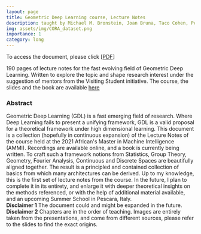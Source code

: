 ```yaml
---
layout: page
title: Geometric Deep Learning course, Lecture Notes
description: taught by Michael M. Bronstein, Joan Bruna, Taco Cohen, Petar Veličković, July 2022
img: assets/img/CORA_dataset.png
importance: 1
category: long
---
```


To access the document, please click \[[PDF](http://simonegiancola09.github.io/assets/pdf/GDL_lecture_notes.pdf)\]


190 pages of lecture notes for the fast evolving field of Geometric Deep Learning. Written to explore the topic and shape research interest under the suggestion of mentors from the Visiting Student initiative. The course, the slides and the book are available [here](https://geometricdeeplearning.com/lectures/)

### Abstract
 Geometric Deep Learning (GDL) is a fast emerging field of research. Where Deep Learning fails to present a unifying framework, GDL is a valid proposal for a theoretical framework under high dimensional learning. This document is a collection (hopefully in continuous expansion) of the Lecture Notes of the course held at the 2021 African's Master in Machine Intelligence (AMMI). Recordings are available online, and a book is currently being written. To craft such a framework notions from Statistics, Group Theory, Geometry, Fourier Analysis, Continuous and Discrete Spaces are beautifully aligned together. The result is a principled and contained collection of basics from which many architectures can be derived. 
    Up to my knowledge, this is the first set of lecture notes from the course. In the future, I plan to complete it in its entirety, and enlarge it with deeper theoretical insights on the methods referenced, or with the help of additional material available, and an upcoming Summer School in Pescara, Italy. 
<br/>
    **Disclaimer 1** The document could and might be expanded in the future. 
 <br/>
    **Disclaimer 2** Chapters are in the order of teaching. Images are entirely taken from the presentations, and come from different sources, please refer to the slides to find the exact origins. 





